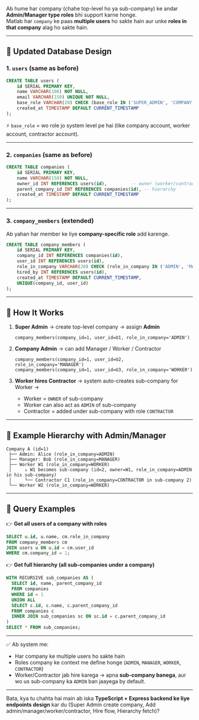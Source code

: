 Ab hume har company (chahe top-level ho ya sub-company) ke andar **Admin/Manager type roles** bhi support karne honge.  
Matlab har `company` ke paas **multiple users** ho sakte hain aur unke **roles in that company** alag ho sakte hain.  

---

## 🔹 Updated Database Design

### 1. `users` (same as before)
```sql
CREATE TABLE users (
    id SERIAL PRIMARY KEY,
    name VARCHAR(100) NOT NULL,
    email VARCHAR(150) UNIQUE NOT NULL,
    base_role VARCHAR(20) CHECK (base_role IN ('SUPER_ADMIN', 'COMPANY', 'WORKER', 'CONTRACTOR')),
    created_at TIMESTAMP DEFAULT CURRENT_TIMESTAMP
);
```
⚡ `base_role` = wo role jo system level pe hai (like company account, worker account, contractor account).

---

### 2. `companies` (same as before)
```sql
CREATE TABLE companies (
    id SERIAL PRIMARY KEY,
    name VARCHAR(150) NOT NULL,
    owner_id INT REFERENCES users(id),         -- owner (worker/contractor/company user)
    parent_company_id INT REFERENCES companies(id), -- hierarchy
    created_at TIMESTAMP DEFAULT CURRENT_TIMESTAMP
);
```

---

### 3. `company_members` (extended)
Ab yahan har member ke liye **company-specific role** add karenge.  

```sql
CREATE TABLE company_members (
    id SERIAL PRIMARY KEY,
    company_id INT REFERENCES companies(id),
    user_id INT REFERENCES users(id),
    role_in_company VARCHAR(20) CHECK (role_in_company IN ('ADMIN', 'MANAGER', 'WORKER', 'CONTRACTOR')),
    hired_by INT REFERENCES users(id),
    created_at TIMESTAMP DEFAULT CURRENT_TIMESTAMP,
    UNIQUE(company_id, user_id)
);
```

---

## 🔹 How It Works

1. **Super Admin** → create top-level company → assign **Admin**  
   ```
   company_members(company_id=1, user_id=U1, role_in_company='ADMIN')
   ```
   
2. **Company Admin** → can add Manager / Worker / Contractor  
   ```
   company_members(company_id=1, user_id=U2, role_in_company='MANAGER')
   company_members(company_id=1, user_id=U3, role_in_company='WORKER')
   ```

3. **Worker hires Contractor** → system auto-creates sub-company for Worker →  
   - Worker = `OWNER` of sub-company  
   - Worker can also act as `ADMIN` of sub-company  
   - Contractor = added under sub-company with role `CONTRACTOR`

---

## 🔹 Example Hierarchy with Admin/Manager

```
Company A (id=1)
 ├── Admin: Alice (role_in_company=ADMIN)
 ├── Manager: Bob (role_in_company=MANAGER)
 ├── Worker W1 (role_in_company=WORKER)
 │     ↓ W1 becomes sub-company (id=2, owner=W1, role_in_company=ADMIN in his sub-company)
 │     └── Contractor C1 (role_in_company=CONTRACTOR in sub-company 2)
 └── Worker W2 (role_in_company=WORKER)
```

---

## 🔹 Query Examples

👉 **Get all users of a company with roles**
```sql
SELECT u.id, u.name, cm.role_in_company
FROM company_members cm
JOIN users u ON u.id = cm.user_id
WHERE cm.company_id = 1;
```

👉 **Get full hierarchy (all sub-companies under a company)**
```sql
WITH RECURSIVE sub_companies AS (
  SELECT id, name, parent_company_id
  FROM companies
  WHERE id = 1
  UNION ALL
  SELECT c.id, c.name, c.parent_company_id
  FROM companies c
  INNER JOIN sub_companies sc ON sc.id = c.parent_company_id
)
SELECT * FROM sub_companies;
```

---

✅ Ab system me:  
- Har company ke multiple users ho sakte hain  
- Roles company ke context me define honge (`ADMIN`, `MANAGER`, `WORKER`, `CONTRACTOR`)  
- Worker/Contractor jab hire karega → apna **sub-company banega**, aur wo us sub-company ka `ADMIN` ban jaayega by default.  

---

Bata, kya tu chahta hai main ab iska **TypeScript + Express backend ke liye endpoints design** kar du (Super Admin create company, Add admin/manager/worker/contractor, Hire flow, Hierarchy fetch)?